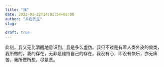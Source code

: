 ```yaml
---
title: "我"
date: 2022-01-22T14:01:54+08:00
author: "糸色先生"
slug: 

draft: true
---
```


此刻，我又无比清醒地意识到，我是多么虚伪。我只不过是有着人类外皮的兽类，我所做的，我的存在，无非是维持自己的存在。我没有心，即没有快乐，亦无痛苦。我所做所想，尽是恶。